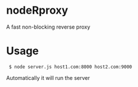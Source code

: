 nodeRproxy
==========

A fast non-blocking reverse proxy

Usage
=====

``` $ node server.js host1.com:8000 host2.com:9000```

Automatically it will run the server

